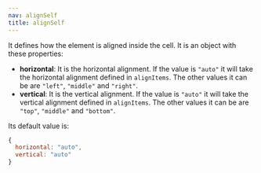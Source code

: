 ```yaml
---
nav: alignSelf
title: alignSelf
---
```


It defines how the element is aligned inside the cell. It is an object with these properties:

- **horizontal**: It is the horizontal alignment. If the value is `"auto"` it will take the horizontal alignment defined in `alignItems`. The other values it can be are `"left"`, `"middle"` and `"right"`.
- **vertical**: It is the vertical alignment. If the value is `"auto"` it will take the vertical alignment defined in `alignItems`. The other values it can be are `"top"`, `"middle"` and `"bottom"`.

Its default value is:

```javascript
{
  horizontal: "auto",
  vertical: "auto"
}
```
